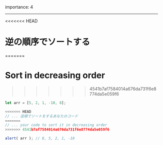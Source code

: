 importance: 4

---

<<<<<<< HEAD
# 逆の順序でソートする
=======
# Sort in decreasing order
>>>>>>> 4541b7af7584014a676da731f6e8774da5e059f6

```js
let arr = [5, 2, 1, -10, 8];

<<<<<<< HEAD
// ... 逆順でソートをするあなたのコード
=======
// ... your code to sort it in decreasing order
>>>>>>> 4541b7af7584014a676da731f6e8774da5e059f6

alert( arr ); // 8, 5, 2, 1, -10
```

